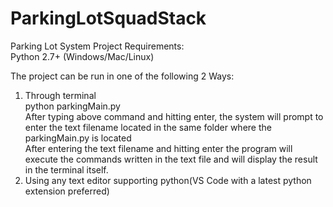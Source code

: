 # ParkingLotSquadStack
Parking Lot System 
Project Requirements: \
  Python 2.7+ (Windows/Mac/Linux)

The project can be run in one of the following 2 Ways: 
  1. Through terminal\
     python parkingMain.py\
     After typing above command and hitting enter, the system will prompt to enter the text filename located in the same folder where the parkingMain.py is located\
     After entering the text filename and hitting enter the program will execute the commands written in the text file and will display the result in the terminal itself.
  2. Using any text editor supporting python(VS Code with a latest python extension preferred)

